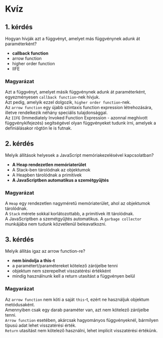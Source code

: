 # Kvíz
## 1. kérdés  
Hogyan hívják azt a függvényt, amelyet más függvénynek adunk át paraméterként?

- **callback function**
- arrow function
- higher order function
- IIFE

### Magyarázat
Azt a függvényt, amelyet másik függvénynek adunk át paraméterként, egyezményesen `callback function`-nek hívjuk.  
Azt pedig, amelyik ezzel dolgozik, `higher order function`-nek.   
Az `arrow function` egy újabb szintaxis function expression létrehozására, illetve rendelkezik néhány speciális tulajdonsággal.   
Az `IIFE` (Immediately Invoked Function Expression - azonnal meghívott függvénykifejezés) segítségével olyan függvényeket tudunk írni, amelyek a definiálásakor rögtön le is futnak.

## 2. kérdés
Melyik állítások helyesek a JavaScript memóriakezelésével kapcsolatban?

- **A Heap rendezetlen memóriaterület**
- A Stack-ben tárolódnak az objektumok
- A Heapben tárolódnak a primitívek
- **A JavaScriptben automatikus a szemétgyűjtés**

### Magyarázat
A `Heap` egy rendezetlen nagyméretű memóriaterület, ahol az objektumok tárolódnak.  
A `Stack` mérete sokkal korlátozottabb, a primitívek itt tárolódnak.  
A JavaScriptben a szemétgyűjtés automatikus. A `garbage collector` munkájába nem tudunk közvetlenül beleavatkozni.

## 3. kérdés
Melyik állítás igaz az arrow function-re?

- **nem bindolja a this-t**
- a paramétert/paramétereket kötelező zárójelbe tenni
- objektum nem szerepelhet visszatérési értékként
- mindig használnunk kell a return utasítást a függvényen belül

### Magyarázat
Az `arrow function` nem köti a saját `this`-t, ezért ne használjuk objektum metódusaként.  
Amennyiben csak egy darab paraméter van, azt nem kötelező zárójelbe tenni.  
`Arrow function` esetében, akárcsak hagyományos függvényeknél, bármilyen típusú adat lehet visszatérési érték.  
`Return` utasítást nem kötelező használni, lehet implicit visszatérési értékünk. 


